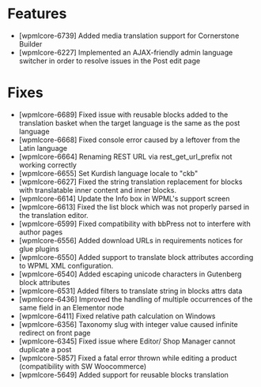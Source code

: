 # Features
* [wpmlcore-6739] Added media translation support for Cornerstone Builder
* [wpmlcore-6227] Implemented an AJAX-friendly admin language switcher in order to resolve issues in the Post edit page

# Fixes
* [wpmlcore-6689] Fixed issue with reusable blocks added to the translation basket when the target language is the same as the post language
* [wpmlcore-6668] Fixed console error caused by a leftover from the Latin language
* [wpmlcore-6664] Renaming REST URL via rest_get_url_prefix not working correctly
* [wpmlcore-6655] Set Kurdish language locale to "ckb"
* [wpmlcore-6627] Fixed the string translation replacement for blocks with translatable inner content and inner blocks.
* [wpmlcore-6614] Update the Info box in WPML's support screen
* [wpmlcore-6613] Fixed the list block which was not properly parsed in the translation editor.
* [wpmlcore-6599] Fixed compatibility with bbPress not to interfere with author pages
* [wpmlcore-6556] Added download URLs in requirements notices for glue plugins
* [wpmlcore-6550] Added support to translate block attributes according to WPML XML configuration.
* [wpmlcore-6540] Added escaping unicode characters in Gutenberg block attributes
* [wpmlcore-6531] Added filters to translate string in blocks attrs data
* [wpmlcore-6436] Improved the handling of multiple occurrences of the same field in an Elementor node
* [wpmlcore-6411] Fixed relative path calculation on Windows
* [wpmlcore-6356] Taxonomy slug with integer value caused infinite redirect on front page
* [wpmlcore-6345] Fixed issue where Editor/ Shop Manager cannot duplicate a post
* [wpmlcore-5857] Fixed a fatal error thrown while editing a product (compatibility with SW Woocommerce)
* [wpmlcore-5649] Added support for reusable blocks translation